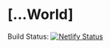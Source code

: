 
# [...World]

Build Status: [![Netlify Status](https://api.netlify.com/api/v1/badges/c6dabaca-14ba-4eba-86b0-309a3a4d7cf8/deploy-status)](https://app.netlify.com/sites/blog-ks/deploys)
